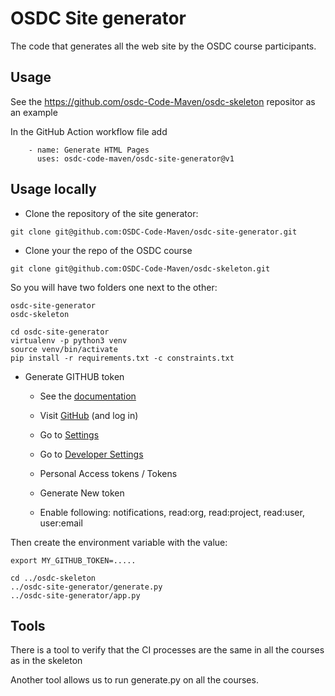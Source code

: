 # OSDC Site generator

The code that generates all the web site by the OSDC course participants.

## Usage

See the https://github.com/osdc-Code-Maven/osdc-skeleton repositor as an example

In the GitHub Action workflow file add

```
    - name: Generate HTML Pages
      uses: osdc-code-maven/osdc-site-generator@v1
```

## Usage locally


* Clone the repository of the site generator:

```
git clone git@github.com:OSDC-Code-Maven/osdc-site-generator.git
```


* Clone your the repo of the OSDC course

```
git clone git@github.com:OSDC-Code-Maven/osdc-skeleton.git
```

So you will have two folders one next to the other:

```
osdc-site-generator
osdc-skeleton
```

```
cd osdc-site-generator
virtualenv -p python3 venv
source venv/bin/activate
pip install -r requirements.txt -c constraints.txt
```

* Generate GITHUB token
    * See the [documentation](https://docs.github.com/en/authentication/keeping-your-account-and-data-secure/creating-a-personal-access-token)

    * Visit [GitHub](https://github.com/) (and log in)
    * Go to [Settings](https://github.com/settings/profile)
    * Go to [Developer Settings](https://github.com/settings/apps)
    * Personal Access tokens / Tokens
    * Generate New token
    * Enable following: notifications, read:org, read:project, read:user, user:email

Then create the environment variable with the value:

```
export MY_GITHUB_TOKEN=.....
```



```
cd ../osdc-skeleton
../osdc-site-generator/generate.py
../osdc-site-generator/app.py
```

## Tools

There is a tool to verify that the CI processes are the same in all the courses as in the skeleton

Another tool allows us to run generate.py on all the courses.

